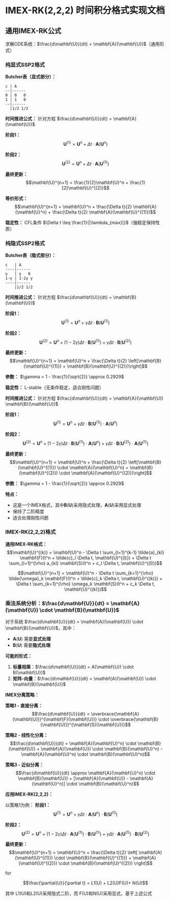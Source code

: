 
# IMEX-RK(2,2,2) 时间积分格式实现文档

## 通用IMEX-RK公式



求解ODE系统：$\frac{d\mathbf{U}}{dt} = \mathbf{A}(\mathbf{U})$（通用形式）

### 纯显式SSP2格式

**Butcher表（显式部分）：**
```
c | A
--|------
0 | 0   0
1 | 1   0
--|------
  |1/2 1/2
```

**时间推进公式：** 针对方程 $\frac{d\mathbf{U}}{dt} = \mathbf{A}(\mathbf{U})$

**阶段1：** 
$$\mathbf{U}^{(1)} = \mathbf{U}^n + \Delta t \cdot \mathbf{A}(\mathbf{U}^n)$$

**阶段2：** 
$$\mathbf{U}^{(2)} = \mathbf{U}^n + \Delta t \cdot \mathbf{A}(\mathbf{U}^{(1)})$$

**最终更新：**
$$\mathbf{U}^{n+1} = \frac{1}{2}\mathbf{U}^n + \frac{1}{2}\mathbf{U}^{(2)}$$

**等价形式：**
$$\mathbf{U}^{n+1} = \mathbf{U}^n + \frac{\Delta t}{2} \mathbf{A}(\mathbf{U}^n) + \frac{\Delta t}{2} \mathbf{A}(\mathbf{U}^{(1)})$$

**稳定性：** CFL条件 $\Delta t \leq \frac{1}{|\lambda_{max}|}$（强稳定保持性质）

### 纯隐式SSP2格式

**Butcher表（隐式部分）：**
```
c   | A
----|------
γ   | γ   0
1-γ | 1-2γ γ
----|------
    |1/2 1/2
```

**时间推进公式：** 针对方程 $\frac{d\mathbf{U}}{dt} = \mathbf{B}(\mathbf{U})$

**阶段1：** 
$$\mathbf{U}^{(1)} = \mathbf{U}^n + \gamma \Delta t \cdot \mathbf{B}(\mathbf{U}^{(1)})$$

**阶段2：** 
$$\mathbf{U}^{(2)} = \mathbf{U}^n + (1-2\gamma) \Delta t \cdot \mathbf{B}(\mathbf{U}^{(1)}) + \gamma \Delta t \cdot \mathbf{B}(\mathbf{U}^{(2)})$$

**最终更新：**
$$\mathbf{U}^{n+1} = \mathbf{U}^n + \frac{\Delta t}{2} \left[\mathbf{B}(\mathbf{U}^{(1)}) + \mathbf{B}(\mathbf{U}^{(2)})\right]$$

**参数：** $\gamma = 1 - \frac{1}{\sqrt{2}} \approx 0.2929$

**稳定性：** L-stable（无条件稳定，适合刚性问题）


**时间推进公式：** 针对方程 $\frac{d\mathbf{U}}{dt} = \mathbf{A}(\mathbf{U}) \mathbf{B}(\mathbf{U})$

**阶段1：**
$$\mathbf{U}^{(1)} = \mathbf{U}^n + \gamma \Delta t \cdot \mathbf{B}(\mathbf{U}^{(1)}) \cdot \mathbf{A}(\mathbf{U}^n)$$

**阶段2：**
$$\mathbf{U}^{(2)} = \mathbf{U}^n + (1-2\gamma) \Delta t \cdot \mathbf{B}(\mathbf{U}^{(1)}) \cdot \mathbf{A}(\mathbf{U}^n) + \gamma \Delta t \cdot \mathbf{B}(\mathbf{U}^{(2)}) \cdot \mathbf{A}(\mathbf{U}^{(1)})$$

**最终更新：**
$$\mathbf{U}^{n+1} = \mathbf{U}^n + \frac{\Delta t}{2} \left[\mathbf{B}(\mathbf{U}^{(1)}) \cdot \mathbf{A}(\mathbf{U}^n) + \mathbf{B}(\mathbf{U}^{(2)}) \cdot \mathbf{A}(\mathbf{U}^{(2)})\right]$$

**参数：** $\gamma = 1 - \frac{1}{\sqrt{2}} \approx 0.2929$

**特点：**
- 这是一个IMEX格式，其中$\mathbf{B}(\mathbf{U})$采用隐式处理，$\mathbf{A}(\mathbf{U})$采用显式处理
- 保持了二阶精度
- 适合处理刚性问题




### IMEX-RK(2,2,2)格式

**通用IMEX-RK格式：**
$$\mathbf{U}^{(k)} = \mathbf{U}^n - \Delta t \sum_{l=1}^{k-1} \tilde{a}_{kl} \mathbf{F}(t^n + \tilde{c}_l \Delta t, \mathbf{U}^{(l)}) + \Delta t \sum_{l=1}^{\rho} a_{kl} \mathbf{S}(t^n + c_l \Delta t, \mathbf{U}^{(l)})$$

$$\mathbf{U}^{n+1} = \mathbf{U}^n - \Delta t \sum_{k=1}^{\rho} \tilde{\omega}_k \mathbf{F}(t^n + \tilde{c}_k \Delta t, \mathbf{U}^{(k)}) + \Delta t \sum_{k=1}^{\rho} \omega_k \mathbf{S}(t^n + c_k \Delta t, \mathbf{U}^{(k)})$$




### 乘法系统分析：$\frac{d\mathbf{U}}{dt} = \mathbf{A}(\mathbf{U}) \cdot \mathbf{B}(\mathbf{U})$

对于系统 $\frac{d\mathbf{U}}{dt} = \mathbf{A}(\mathbf{U}) \cdot \mathbf{B}(\mathbf{U})$，其中：
- $\mathbf{A}(\mathbf{U})$ 需要**显式处理**
- $\mathbf{B}(\mathbf{U})$ 需要**隐式处理**

**可能的形式：**
1. **标量相乘**：$\frac{d\mathbf{U}}{dt} = A(\mathbf{U}) \cdot B(\mathbf{U})$
2. **矩阵-向量**：$\frac{d\mathbf{U}}{dt} = \mathbf{A}(\mathbf{U}) \cdot \mathbf{B}(\mathbf{U})$

**IMEX分离策略：**

**策略1 - 直接分离：**
$$\frac{d\mathbf{U}}{dt} = \overbrace{\mathbf{A}(\mathbf{U})}^{\mathbf{F}(\mathbf{U})} \cdot \overbrace{\mathbf{B}(\mathbf{U})}^{\mathbf{S}(\mathbf{U})}$$

**策略2 - 线性化分离：**
$$\frac{d\mathbf{U}}{dt} = \mathbf{A}(\mathbf{U}^n) \cdot \mathbf{B}(\mathbf{U}) + \mathbf{A}(\mathbf{U}) \cdot \mathbf{B}(\mathbf{U}^n) - \mathbf{A}(\mathbf{U}^n) \cdot \mathbf{B}(\mathbf{U}^n)$$

**策略3 - 近似分离：**
$$\frac{d\mathbf{U}}{dt} \approx \mathbf{A}(\mathbf{U}^n) \cdot \mathbf{B}(\mathbf{U}) + [\mathbf{A}(\mathbf{U}) - \mathbf{A}(\mathbf{U}^n)] \cdot \mathbf{B}(\mathbf{U}^n)$$

**应用IMEX-RK(2,2,2)：**

以策略1为例：
**阶段1：**
$$\mathbf{U}^{(1)} = \mathbf{U}^n + \gamma \Delta t \cdot \mathbf{A}(\mathbf{U}^n) \cdot \mathbf{B}(\mathbf{U}^{(1)})$$

**阶段2：**
$$\mathbf{U}^{(2)} = \mathbf{U}^n + (1-2\gamma) \Delta t \cdot \mathbf{A}(\mathbf{U}^{(1)}) \cdot \mathbf{B}(\mathbf{U}^{(1)}) + \gamma \Delta t \cdot \mathbf{A}(\mathbf{U}^{(1)}) \cdot \mathbf{B}(\mathbf{U}^{(2)})$$

**最终更新：**
$$\mathbf{U}^{n+1} = \mathbf{U}^n + \frac{\Delta t}{2} \left[ \mathbf{A}(\mathbf{U}^{(1)}) \cdot \mathbf{B}(\mathbf{U}^{(1)}) + \mathbf{A}(\mathbf{U}^{(2)}) \cdot \mathbf{B}(\mathbf{U}^{(2)}) \right]$$ 

for

$$\frac{\partial{U}}{\partial t} = L1(U) + L2(U)F(U)+ N(U)$$

其中 L1(U)和L2(U)采用隐式二阶，而 F(U)和N(U)采用显式，基于上述公式